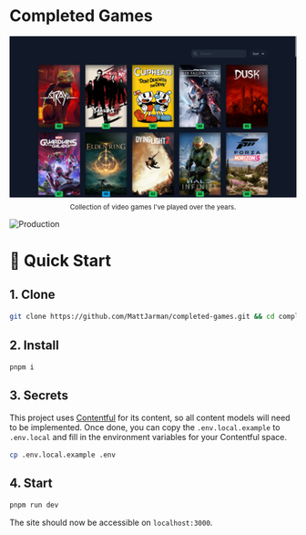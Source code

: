 <div>
    <h1>Completed Games</h1>
    <div align="center">
        <img src="docs/index.png">
        <sub>Collection of video games I've played over the years.</sub>
    </div>
</div>

![Production](https://github.com/MattJarman/completed-games/actions/workflows/deploy.yml/badge.svg)

# 🚀 Quick Start

## 1. Clone

```sh
git clone https://github.com/MattJarman/completed-games.git && cd completed-games
```

## 2. Install

```sh
pnpm i
```

## 3. Secrets

This project uses [Contentful](https://www.contentful.com/) for its content, so all content models
will need to be implemented. Once done, you can copy the `.env.local.example` to `.env.local` and fill in
the environment variables for your Contentful space.

```sh
cp .env.local.example .env
```

## 4. Start

```sh
pnpm run dev
```

The site should now be accessible on `localhost:3000`.
